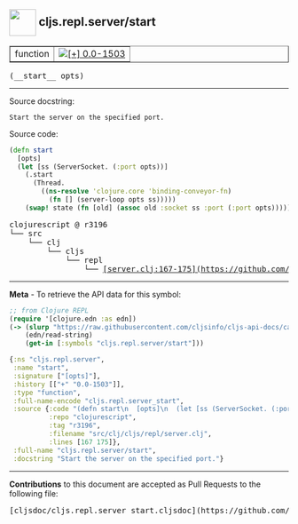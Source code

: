 ## <img width="48px" valign="middle" src="http://i.imgur.com/Hi20huC.png"> cljs.repl.server/start

 <table border="1">
<tr>

<td>function</td>
<td><a href="https://github.com/cljsinfo/cljs-api-docs/tree/0.0-1503"><img valign="middle" alt="[+] 0.0-1503" src="https://img.shields.io/badge/+-0.0--1503-lightgrey.svg"></a> </td>
</tr>
</table>

 <samp>
(__start__ opts)<br>
</samp>

---




Source docstring:

```
Start the server on the specified port.
```

Source code:

```clj
(defn start
  [opts]
  (let [ss (ServerSocket. (:port opts))]
    (.start
      (Thread.
        ((ns-resolve 'clojure.core 'binding-conveyor-fn)
          (fn [] (server-loop opts ss)))))
    (swap! state (fn [old] (assoc old :socket ss :port (:port opts))))))
```

 <pre>
clojurescript @ r3196
└── src
    └── clj
        └── cljs
            └── repl
                └── <ins>[server.clj:167-175](https://github.com/clojure/clojurescript/blob/r3196/src/clj/cljs/repl/server.clj#L167-L175)</ins>
</pre>


---

__Meta__ - To retrieve the API data for this symbol:

```clj
;; from Clojure REPL
(require '[clojure.edn :as edn])
(-> (slurp "https://raw.githubusercontent.com/cljsinfo/cljs-api-docs/catalog/cljs-api.edn")
    (edn/read-string)
    (get-in [:symbols "cljs.repl.server/start"]))
```

```clj
{:ns "cljs.repl.server",
 :name "start",
 :signature ["[opts]"],
 :history [["+" "0.0-1503"]],
 :type "function",
 :full-name-encode "cljs.repl.server_start",
 :source {:code "(defn start\n  [opts]\n  (let [ss (ServerSocket. (:port opts))]\n    (.start\n      (Thread.\n        ((ns-resolve 'clojure.core 'binding-conveyor-fn)\n          (fn [] (server-loop opts ss)))))\n    (swap! state (fn [old] (assoc old :socket ss :port (:port opts))))))",
          :repo "clojurescript",
          :tag "r3196",
          :filename "src/clj/cljs/repl/server.clj",
          :lines [167 175]},
 :full-name "cljs.repl.server/start",
 :docstring "Start the server on the specified port."}

```

---

__Contributions__ to this document are accepted as Pull Requests to the following file:

 <pre>
[cljsdoc/cljs.repl.server_start.cljsdoc](https://github.com/cljsinfo/cljs-api-docs/blob/master/cljsdoc/cljs.repl.server_start.cljsdoc)
</pre>

